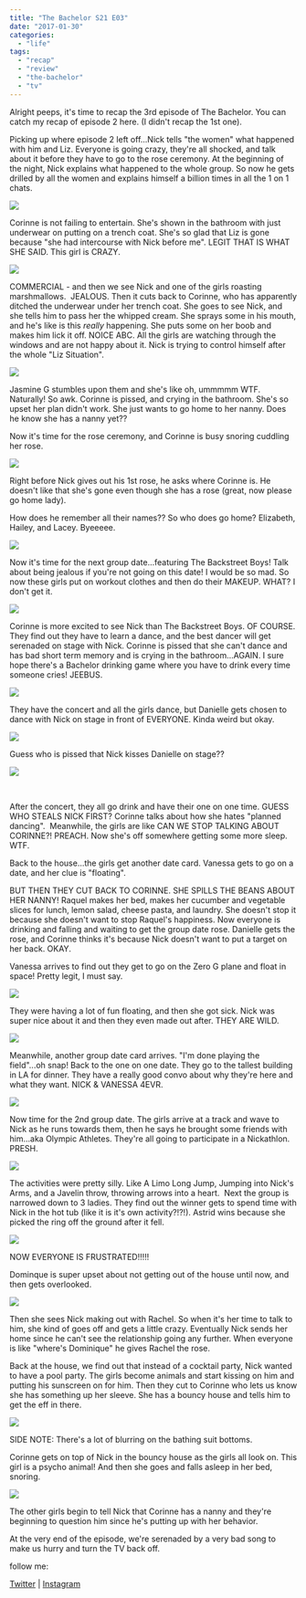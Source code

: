 ```yaml
---
title: "The Bachelor S21 E03"
date: "2017-01-30"
categories: 
  - "life"
tags: 
  - "recap"
  - "review"
  - "the-bachelor"
  - "tv"
---
```


Alright peeps, it's time to recap the 3rd episode of The Bachelor. You can catch my recap of episode 2 here. (I didn't recap the 1st one).

Picking up where episode 2 left off...Nick tells "the women" what happened with him and Liz. Everyone is going crazy, they're all shocked, and talk about it before they have to go to the rose ceremony. At the beginning of the night, Nick explains what happened to the whole group. So now he gets drilled by all the women and explains himself a billion times in all the 1 on 1 chats.

![](images/giphy.gif)

Corinne is not failing to entertain. She's shown in the bathroom with just underwear on putting on a trench coat. She's so glad that Liz is gone because "she had intercourse with Nick before me". LEGIT THAT IS WHAT SHE SAID. This girl is CRAZY.

![](images/giphy.gif)

COMMERCIAL - and then we see Nick and one of the girls roasting marshmallows.  JEALOUS. Then it cuts back to Corinne, who has apparently ditched the underwear under her trench coat. She goes to see Nick, and she tells him to pass her the whipped cream. She sprays some in his mouth, and he's like is this _really_ happening. She puts some on her boob and makes him lick it off. NOICE ABC. All the girls are watching through the windows and are not happy about it. Nick is trying to control himself after the whole "Liz Situation".

![](images/giphy.gif)

Jasmine G stumbles upon them and she's like oh, ummmmm WTF. Naturally! So awk. Corinne is pissed, and crying in the bathroom. She's so upset her plan didn't work. She just wants to go home to her nanny. Does he know she has a nanny yet??

Now it's time for the rose ceremony, and Corinne is busy snoring cuddling her rose.

![](images/giphy.gif)

Right before Nick gives out his 1st rose, he asks where Corinne is. He doesn't like that she's gone even though she has a rose (great, now please go home lady).

How does he remember all their names?? So who does go home? Elizabeth, Hailey, and Lacey. Byeeeee.

![](images/giphy.gif)

Now it's time for the next group date...featuring The Backstreet Boys! Talk about being jealous if you're not going on this date! I would be so mad. So now these girls put on workout clothes and then do their MAKEUP. WHAT? I don't get it.

![](images/giphy.gif)

Corinne is more excited to see Nick than The Backstreet Boys. OF COURSE. They find out they have to learn a dance, and the best dancer will get serenaded on stage with Nick. Corinne is pissed that she can't dance and has bad short term memory and is crying in the bathroom...AGAIN. I sure hope there's a Bachelor drinking game where you have to drink every time someone cries! JEEBUS.

![](images/giphy.gif)

They have the concert and all the girls dance, but Danielle gets chosen to dance with Nick on stage in front of EVERYONE. Kinda weird but okay.

![](images/giphy.gif)

Guess who is pissed that Nick kisses Danielle on stage??

![](images/giphy.gif)

 

After the concert, they all go drink and have their one on one time. GUESS WHO STEALS NICK FIRST? Corinne talks about how she hates "planned dancing".  Meanwhile, the girls are like CAN WE STOP TALKING ABOUT CORINNE?! PREACH. Now she's off somewhere getting some more sleep. WTF.

Back to the house...the girls get another date card. Vanessa gets to go on a date, and her clue is "floating".

BUT THEN THEY CUT BACK TO CORINNE. SHE SPILLS THE BEANS ABOUT HER NANNY! Raquel makes her bed, makes her cucumber and vegetable slices for lunch, lemon salad, cheese pasta, and laundry. She doesn't stop it because she doesn't want to stop Raquel's happiness. Now everyone is drinking and falling and waiting to get the group date rose. Danielle gets the rose, and Corinne thinks it's because Nick doesn't want to put a target on her back. OKAY.

Vanessa arrives to find out they get to go on the Zero G plane and float in space! Pretty legit, I must say.

![](images/giphy.gif)

They were having a lot of fun floating, and then she got sick. Nick was super nice about it and then they even made out after. THEY ARE WILD.

![](images/giphy.gif)

Meanwhile, another group date card arrives. "I'm done playing the field"...oh snap! Back to the one on one date. They go to the tallest building in LA for dinner. They have a really good convo about why they're here and what they want. NICK & VANESSA 4EVR.

![](images/giphy.gif)

Now time for the 2nd group date. The girls arrive at a track and wave to Nick as he runs towards them, then he says he brought some friends with him...aka Olympic Athletes. They're all going to participate in a Nickathlon. PRESH.

![](images/giphy.gif)

The activities were pretty silly. Like A Limo Long Jump, Jumping into Nick's Arms, and a Javelin throw, throwing arrows into a heart.  Next the group is narrowed down to 3 ladies. They find out the winner gets to spend time with Nick in the hot tub (like it is it's own activity?!?!). Astrid wins because she picked the ring off the ground after it fell.

![](images/giphy.gif)

NOW EVERYONE IS FRUSTRATED!!!!!

Dominque is super upset about not getting out of the house until now, and then gets overlooked.

![](images/giphy.gif)

Then she sees Nick making out with Rachel. So when it's her time to talk to him, she kind of goes off and gets a little crazy. Eventually Nick sends her home since he can't see the relationship going any further. When everyone is like "where's Dominique" he gives Rachel the rose.

Back at the house, we find out that instead of a cocktail party, Nick wanted to have a pool party. The girls become animals and start kissing on him and putting his sunscreen on for him. Then they cut to Corinne who lets us know she has something up her sleeve. She has a bouncy house and tells him to get the eff in there.

![](images/giphy.gif)

SIDE NOTE: There's a lot of blurring on the bathing suit bottoms.

Corinne gets on top of Nick in the bouncy house as the girls all look on. This girl is a psycho animal! And then she goes and falls asleep in her bed, snoring.

![](images/giphy.gif)

The other girls begin to tell Nick that Corinne has a nanny and they're beginning to question him since he's putting up with her behavior.

At the very end of the episode, we're serenaded by a very bad song to make us hurry and turn the TV back off.

follow me:

[Twitter](https://twitter.com/klghshaun) | [Instagram](https://www.instagram.com/klgh.js/)
